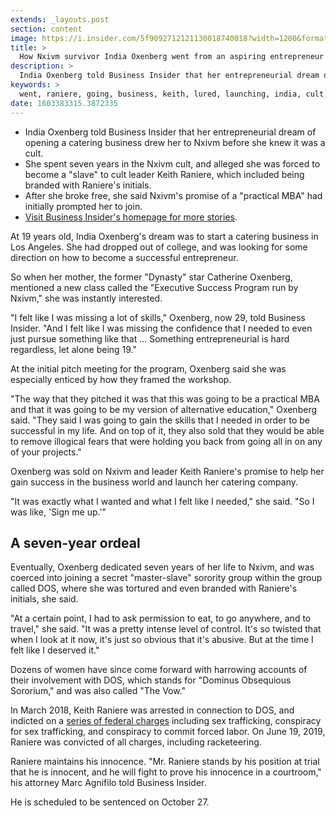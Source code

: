 ```yaml
--- 
extends: _layouts.post 
section: content 
image: https://i.insider.com/5f9092712121130018740018?width=1200&format=jpeg 
title: > 
  How Nxivm survivor India Oxenberg went from an aspiring entrepreneur with dreams of launching a catering business to being lured into a cult 
description: > 
  India Oxenberg told Business Insider that her entrepreneurial dream of opening a catering business drew her to Nxivm before she knew it was a cult.She spent seven years in the Nxivm cult, and alleged she was forced to become a "slave" to cult leader Keith Raniere, which included being branded with Raniere's initials.At 19 years old, India Oxenberg's dream was to start a catering business in Los Angeles."I felt like I was missing a lot of skills," Oxenberg, now 29, told Business Insider.Oxenberg was sold on Nxivm and leader Keith Raniere's promise to help her gain success in the business world and launch her catering company. 
keywords: > 
  went, raniere, going, business, keith, lured, launching, india, cult, dreams, entrepreneur, felt, survivor, nxivm, oxenberg, ranieres, needed, told 
date: 1603383315.3872335 
--- 
```

<div><ul class="summary-list">
<li>India Oxenberg told Business Insider that her entrepreneurial dream of opening a catering business drew her to Nxivm before she knew it was a cult.&#160;</li>
<li>She spent seven years in the Nxivm cult, and alleged she was forced to become a "slave" to cult leader Keith Raniere, which included being branded with Raniere's initials.</li>
<li>After she broke free, she said Nxivm's promise of a "practical MBA" had initially prompted her to join.&#160;</li>
<li><a href="https://www.businessinsider.com/?hprecirc-bullet">Visit Business Insider's homepage for more stories</a>.</li>
</ul>
<p id="gpt-post-news-mobile_in_post_ad-fluid-1" class="ad ad-wrapper fluid in-post only-mobile"></p>

<p id="gpt-post-news-desktop_in_post_ad-fluid-1" class="ad ad-wrapper fluid in-post only-desktop"></p>
<p>At 19 years old, India Oxenberg's dream was to start a catering business in Los Angeles. She had dropped out of college, and was looking for some direction on how to become a successful entrepreneur.</p><p>So when her mother, the former "Dynasty" star Catherine Oxenberg, mentioned a new class called the "Executive Success Program run by Nxivm," she was instantly interested.&#160;</p><p>"I felt like I was missing a lot of skills," Oxenberg, now 29, told Business Insider. "And I felt like I was missing the confidence that I needed to even just pursue something like that ... Something entrepreneurial is hard regardless, let alone being 19."&#160;</p><p>At the initial pitch meeting for the program, Oxenberg said she was especially enticed by how they framed the workshop.&#160;</p>
<p id="gpt-post-news-mobile_in_post_ad-fluid-2" class="ad ad-wrapper fluid in-post only-mobile"></p>

<p id="gpt-post-news-desktop_in_post_ad-fluid-2" class="ad ad-wrapper fluid in-post only-desktop"></p>
<p>"The way that they pitched it was that this was going to be a practical MBA and that it was going to be my version of alternative education," Oxenberg said. "They said I was going to gain the skills that I needed in order to be successful in my life. And on top of it, they also sold that they would be able to remove illogical fears that were holding you back from going all in on any of your projects."&#160;</p><p>Oxenberg was sold on Nxivm and leader Keith Raniere's promise to help her gain success in the business world and launch her catering company.&#160;</p><p>"It was exactly what I wanted and what I felt like I needed," she said. "So I was like, 'Sign me up.'"</p><h2>A seven-year ordeal</h2><p>Eventually, Oxenberg dedicated seven years of her life to Nxivm, and was coerced into joining a secret "master-slave" sorority group within the group called DOS, where she was tortured and even branded with Raniere's initials, she said.&#160;</p>
<p id="gpt-post-news-mobile_in_post_ad-fluid-3" class="ad ad-wrapper fluid in-post only-mobile"></p>

<p id="gpt-post-news-desktop_in_post_ad-fluid-3" class="ad ad-wrapper fluid in-post only-desktop"></p>
<p>"At a certain point, I had to ask permission to eat, to go anywhere, and to travel," she said. "It was a pretty intense level of control. It's so twisted that when I look at it now, it's just so obvious that it's abusive. But at the time I felt like I deserved it."</p><p>Dozens of women have since come forward with harrowing accounts of their involvement with DOS, which stands for "Dominus Obsequious Sororium," and was also called "The Vow."&#160;</p><p>In March 2018, Keith Raniere was arrested in connection to DOS, and indicted on a <a href="https://www.businessinsider.com/self-help-guru-convicted-in-lurid-sex-trafficking-case-2019-6">series of federal charges</a>&#160;including sex trafficking, conspiracy for sex trafficking, and conspiracy to commit forced labor. On June 19, 2019, Raniere was convicted of all charges, including racketeering.</p><p>Raniere maintains his innocence.&#160;"Mr. Raniere stands by his position at trial that he is innocent, and he will fight to prove his innocence in a courtroom," his attorney Marc Agnifilo told Business Insider.</p>
<p id="gpt-post-news-mobile_in_post_ad-fluid-4" class="ad ad-wrapper fluid in-post only-mobile"></p>

<p id="gpt-post-news-desktop_in_post_ad-fluid-4" class="ad ad-wrapper fluid in-post only-desktop"></p>
<p>He is scheduled to be sentenced on October 27.</p> 
                  </div>